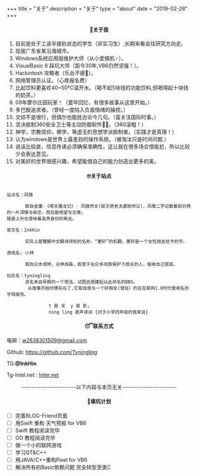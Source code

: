 +++
title = "关于"
description = "关于"
type = "about"
date = "2019-02-28"
+++
####  <center/> 🥱关于我

   1. 目前是处于工读半接轨状态的学生（非实习生）,长期来看会往研究方向走。
   2. 现居广东省某沿海城市。
   3. Windows系统应用层维护大师（从小爱搞机♀）。
   4. VisualBasic 6 踩坑大师（距今30年,VB6仍然坚强！）。
   5. Hackintosh 攻略者（乐此不疲😬）。
   6. 网络管理员认证。（心疼报名费）
   7. 比起饮料更喜欢40~50℃温开水。（喝不起5块钱的功能饮料,但喝得起十块钱的奶茶。）
   8. 09年摩尔庄园玩家！（童年回忆，有很多故事从这里开始。）
   9. 多巴胺追求者。（曾经一度陷入负面情绪的操控。）
   10. 文综不是很行，但偶尔也能抚古论今几句。（蛮关注国际时事。）
   11. 坚决抵制360安全卫士等主动防御软件✋🏻。（360滚粗！）
   12. 神学，宗教信仰，佛学，等虚无的思想学派抵制者。（实践才是真理！）
   13. 认为windows是世界上最差劲的操作系统。（被淘汰只是时间问题.）
   14. 说话比较直，信息传递必须确保准确性，这让我在很多场合很尴尬，所以比较少会表达意见。
   15. 对美好的世界很感兴趣，希望能借自己的能力创造出更多的美。

####  <center/> 🙄关于站点

```

站点名：风陵 

​		取自金庸-《倚天屠龙记》- 风陵师太(就灭绝老太婆她师父)，风陵二字记载着郭对杨的一片深情与痴恋，而后是绝望与无情;
陵是上升也意味着高贵身份的离去。

英文名：InkHin

​		实际上是蹩脚中文翻译得到的名称，“墨轩”的机翻，墨轩是一个女性朋友给予的字。

游戏名: 小林

​		取自众木成林，众林成森，取意于在众多同类保护下成长的人，暗喻自己很菜。

社区名：tyningling
​		该名来自早期的一个想法，试图去搭建起以此命名的BBS。
		从故事开始时便存在了,它取自我与一个好朋友(曾经）的在互联网1.0时代曾用名的字母缩写。

                t 是 天  y 是 影;
                ning ling 是声译词 {对于小学四年级的我来说}
```



####  <center/>😴联系方式

电邮：w2638301509@gmail.com

Github:   https://github.com/Tyningling

TG:**@InkHin**

Tg-Intel.net : [Inter.net](https://t.me/inter_net_t) 



<center>-----------------------以下内容与本页无关-----------------------</center>

####  <center/> 🤧填坑计划


- [ ] 完善BLOG-Friend页面
- [ ] 用Swift 重构 天气预报 for VB6
- [ ] Swift 教程阅读完毕
- [ ] GO 教程阅读完毕
- [ ] 做一个小的联网游戏
- [ ] 学习QT&C++
- [ ] 用JAVA/C++重构Pixel for VB6
- [ ] 解决所有的Basic依赖问题 完全转型至类C